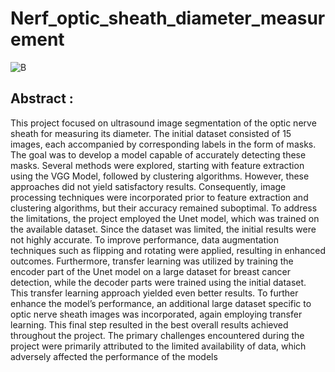 # Nerf_optic_sheath_diameter_measurement

![B](https://github.com/Abdennacer-Badaoui/Nerf_optic_sheath_diameter_measurement/assets/106801897/5be4cb41-5f7e-466c-bae0-628b22f8cf60)


## Abstract : 
 This project focused on ultrasound image segmentation
of the optic nerve sheath for measuring its diameter. The initial dataset consisted
of 15 images, each accompanied by corresponding labels in the form of masks.
The goal was to develop a model capable of accurately detecting these masks.
Several methods were explored, starting with feature extraction using the VGG
Model, followed by clustering algorithms. However, these approaches did not
yield satisfactory results. Consequently, image processing techniques were incorporated prior to feature extraction and clustering algorithms, but their accuracy
remained suboptimal.
To address the limitations, the project employed the Unet model, which
was trained on the available dataset. Since the dataset was limited, the initial
results were not highly accurate. To improve performance, data augmentation
techniques such as flipping and rotating were applied, resulting in enhanced
outcomes. Furthermore, transfer learning was utilized by training the encoder
part of the Unet model on a large dataset for breast cancer detection, while
the decoder parts were trained using the initial dataset. This transfer learning
approach yielded even better results.
To further enhance the model’s performance, an additional large dataset
specific to optic nerve sheath images was incorporated, again employing transfer
learning. This final step resulted in the best overall results achieved throughout
the project. The primary challenges encountered during the project were primarily attributed to the limited availability of data, which adversely affected the
performance of the models

